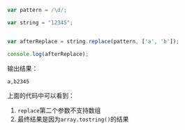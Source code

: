 ```javascript
var pattern = /\d/;

var string = "12345";


var afterReplace = string.replace(pattern, ['a', 'b']);

console.log(afterReplace);
```

输出结果：

```bash
a,b2345
```

上面的代码中可以看到：

1. `replace`第二个参数不支持数组
2. 最终结果是因为`array.tostring()`的结果

